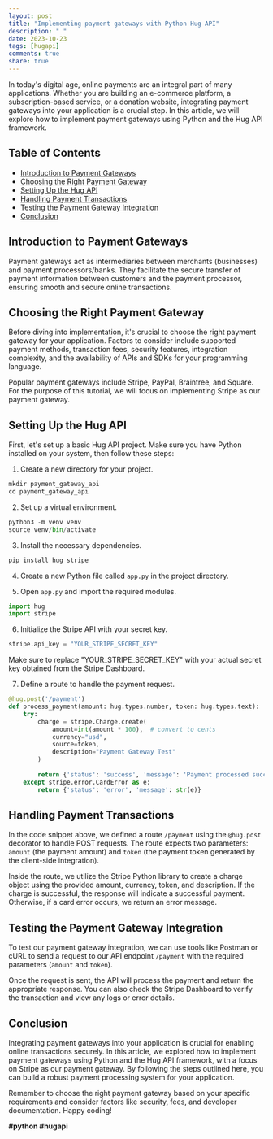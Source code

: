 ```yaml
---
layout: post
title: "Implementing payment gateways with Python Hug API"
description: " "
date: 2023-10-23
tags: [hugapi]
comments: true
share: true
---
```


In today's digital age, online payments are an integral part of many applications. Whether you are building an e-commerce platform, a subscription-based service, or a donation website, integrating payment gateways into your application is a crucial step. In this article, we will explore how to implement payment gateways using Python and the Hug API framework.

## Table of Contents
- [Introduction to Payment Gateways](#introduction-to-payment-gateways)
- [Choosing the Right Payment Gateway](#choosing-the-right-payment-gateway)
- [Setting Up the Hug API](#setting-up-the-hug-api)
- [Handling Payment Transactions](#handling-payment-transactions)
- [Testing the Payment Gateway Integration](#testing-the-payment-gateway-integration)
- [Conclusion](#conclusion)

## Introduction to Payment Gateways
Payment gateways act as intermediaries between merchants (businesses) and payment processors/banks. They facilitate the secure transfer of payment information between customers and the payment processor, ensuring smooth and secure online transactions.

## Choosing the Right Payment Gateway
Before diving into implementation, it's crucial to choose the right payment gateway for your application. Factors to consider include supported payment methods, transaction fees, security features, integration complexity, and the availability of APIs and SDKs for your programming language.

Popular payment gateways include Stripe, PayPal, Braintree, and Square. For the purpose of this tutorial, we will focus on implementing Stripe as our payment gateway.

## Setting Up the Hug API
First, let's set up a basic Hug API project. Make sure you have Python installed on your system, then follow these steps:

1. Create a new directory for your project.
```python
mkdir payment_gateway_api
cd payment_gateway_api
```

2. Set up a virtual environment.
```python
python3 -m venv venv
source venv/bin/activate
```

3. Install the necessary dependencies.
```python
pip install hug stripe
```

4. Create a new Python file called `app.py` in the project directory.

5. Open `app.py` and import the required modules.
```python
import hug
import stripe
```

6. Initialize the Stripe API with your secret key.
```python
stripe.api_key = "YOUR_STRIPE_SECRET_KEY"
```
Make sure to replace "YOUR_STRIPE_SECRET_KEY" with your actual secret key obtained from the Stripe Dashboard.

7. Define a route to handle the payment request.
```python
@hug.post('/payment')
def process_payment(amount: hug.types.number, token: hug.types.text):
    try:
        charge = stripe.Charge.create(
            amount=int(amount * 100),  # convert to cents
            currency="usd",
            source=token,
            description="Payment Gateway Test"
        )
    
        return {'status': 'success', 'message': 'Payment processed successfully'}
    except stripe.error.CardError as e:
        return {'status': 'error', 'message': str(e)}
```

## Handling Payment Transactions
In the code snippet above, we defined a route `/payment` using the `@hug.post` decorator to handle POST requests. The route expects two parameters: `amount` (the payment amount) and `token` (the payment token generated by the client-side integration).

Inside the route, we utilize the Stripe Python library to create a charge object using the provided amount, currency, token, and description. If the charge is successful, the response will indicate a successful payment. Otherwise, if a card error occurs, we return an error message.

## Testing the Payment Gateway Integration
To test our payment gateway integration, we can use tools like Postman or cURL to send a request to our API endpoint `/payment` with the required parameters (`amount` and `token`).

Once the request is sent, the API will process the payment and return the appropriate response. You can also check the Stripe Dashboard to verify the transaction and view any logs or error details.

## Conclusion
Integrating payment gateways into your application is crucial for enabling online transactions securely. In this article, we explored how to implement payment gateways using Python and the Hug API framework, with a focus on Stripe as our payment gateway. By following the steps outlined here, you can build a robust payment processing system for your application.

Remember to choose the right payment gateway based on your specific requirements and consider factors like security, fees, and developer documentation. Happy coding!

**#python #hugapi**